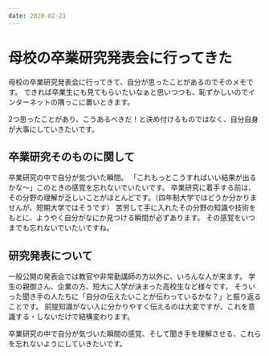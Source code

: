 ```yaml
---
date: 2020-02-21
---
```


# 母校の卒業研究発表会に行ってきた

母校の卒業研究発表会に行ってきて、自分が思ったことがあるのでそのメモです。
できれば卒業生にも見てもらいたいなぁと思いつつも、恥ずかしいのでインターネットの隅っこに置いときます。

2つ思ったことがあり、こうあるべきだ！と決め付けるものではなく、自分自身が大事にしていきたいです。

## 卒業研究そのものに関して
卒業研究の中で自分が気づいた瞬間。
「これもっとこうすればいい結果が出るかな〜」このときの感覚を忘れないでいたいです。
卒業研究に着手する前は、その分野の理解が乏しいことがほとんどです。（四年制大学ではどうか分かりませんが、短期大学ではそうです）
苦労して手に入れたその分野の知識や技術をもとに、ようやく自分がなにか見つける瞬間が必ずあります。
その感覚をいつまでも忘れないでいたいですね。

## 研究発表について
一般公開の発表会では教官や非常勤講師の方以外に、いろんな人が来ます。
学生の親御さん、企業の方、短大に入学が決まった高校生など様々です。
そういった聞き手の人たちに「自分の伝えたいことが伝わっているかな？」と振り返ることです。
前提知識がない人に分かりやすく伝えるのは大変ですが、これを意識する・しないだけで結構変わります。

卒業研究の中で自分が気づいた瞬間の感覚、そして聞き手を理解させる、これらを忘れないようにしていきたいです。